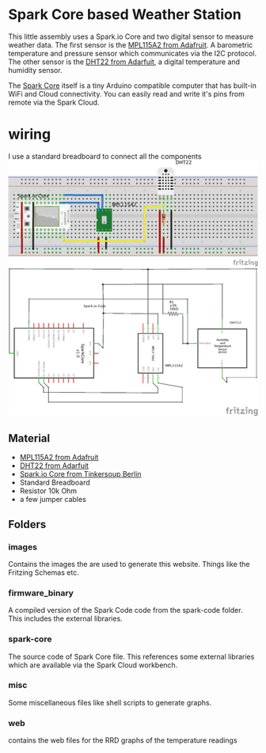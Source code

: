 # Spark Core based Weather Station

This little assembly uses a Spark.io Core and two digital sensor to measure weather data.
The first sensor is the [MPL115A2 from Adafruit](https://www.adafruit.com/products/992). A barometric temperature and pressure sensor which communicates via the I2C protocol.
The other sensor is the [DHT22 from Adarfuit](https://www.adafruit.com/products/385), a digital temperature and humidity sensor.

The [Spark Core](http://spark.io/) itself is a tiny Arduino compatible computer that has built-in WiFi and Cloud connectivity. You can easily read and write it's pins from remote via the Spark Cloud.

# wiring 
I use a standard breadboard to connect all the components
![Spark.Core.MPL115A2 Bb](images/Spark.Core.MPL115A2_bb.png)
![Spark.Core.MPL115A2 Schem](images/Spark.Core.MPL115A2_schem.png)
## Material

 * [MPL115A2 from Adafruit](https://www.adafruit.com/products/992)
 * [DHT22 from Adarfuit](https://www.adafruit.com/products/385)
 * [Spark.io Core from Tinkersoup Berlin](https://www.tinkersoup.de/a-1545/)
 * Standard Breadboard
 * Resistor 10k Ohm
 * a few jumper cables

## Folders
### images
Contains the images the are used to generate this website. Things like the Fritzing Schemas etc.
### firmware_binary
A compiled version of the Spark Code code from the spark-code folder. This includes the external libraries.
### spark-core
The source code of Spark Core file. This references some external libraries which are available via the Spark Cloud workbench.
### misc
Some miscellaneous files like shell scripts to generate graphs.
### web
contains the web files for the RRD graphs of the temperature readings